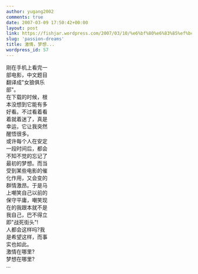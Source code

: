 ```yaml
---
author: yugang2002
comments: true
date: 2007-03-09 17:50:42+00:00
layout: post
link: https://fishjar.wordpress.com/2007/03/10/%e6%bf%80%e6%83%85%ef%bc%8c%e6%a2%a6%e6%83%b3/
slug: 'passion-dreams'
title: 激情，梦想...
wordpress_id: 57
---
```


刚在手机上看完一  
部电影，中文题目  
翻译成"女狼俱乐  
部"。  
在下载的时候，根  
本没想到它能有多  
好看。不过看着看  
着就着迷了，真是  
幸运，它让我突然  
醒悟很多。  
或许每个人在安定  
一段时间后，都会  
不知不觉的忘记了  
最初的梦想。而当  
受到某些电影的催  
化作用，又会变的  
群情激昂。于是马  
上嘲笑自己以前的  
保守平庸，嘲笑现  
在的我跟本就不是  
我自己，巴不得立  
即"战死街头"!  
人都会这样吗?我  
是希望这样，而事  
实也如此。  
激情在哪里?  
梦想在哪里?  
...  

